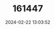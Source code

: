 ---
title: "161447"
category: "Rhinobatos punctifer"
draft: false
date: 2024-02-22 13:03:52
languages:
  Arabic: ["Salfooh", "سمكة السوس"]
  English: ["Spotted Guitarfish"]
---